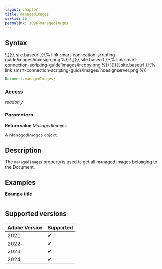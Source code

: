 ```yaml
---
layout: chapter
title: managedImages
sortid: 18
permalink: 1096-managedImages
---
```


## Syntax

![]({{ site.baseurl }}{% link smart-connection-scripting-guide/images/indesign.png %}) ![]({{ site.baseurl }}{% link smart-connection-scripting-guide/images/incopy.png %}) ![]({{ site.baseurl }}{% link smart-connection-scripting-guide/images/indesignserver.png %})

```javascript
Document.managedImages;
```

### Access

_readonly_

### Parameters

**Return value** _ManagedImages_

A ManagedImages object.

## Description

The `managedImages` property is used to get all managed images belonging to the Document.

## Examples

**Example title**

```javascript

```

## Supported versions

| Adobe Version | Supported |
| ------------- | --------- |
| 2021          | ✔         |
| 2022          | ✔         |
| 2023          | ✔         |
| 2024          | ✔         |
